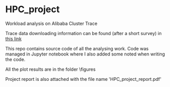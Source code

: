 # HPC_project
Workload analysis on Alibaba Cluster Trace

Trace data downloading information can be found (after a short survey) in [this link](https://goo.gl/forms/eOoe6DwZQpd2H5n53)

This repo contains source code of all the analysing work. Code was managed in Jupyter notebook where I also added some noted when writing the code. 

All the plot results are in the folder \figures

Project report is also attached with the file name 'HPC_project_report.pdf' 
